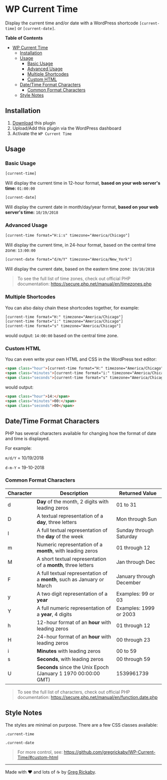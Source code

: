 # WP Current Time

Display the current time and/or date with a WordPress shortcode `[current-time]` or `[current-date]`.

**Table of Contents**
- [WP Current Time](#wp-current-time)
    - [Installation](#installation)
    - [Usage](#usage)
        - [Basic Usage](#basic-usage)
        - [Advanced Usage](#advanced-usage)
        - [Multiple Shortcodes](#multiple-shortcodes)
        - [Custom HTML](#custom-html)
    - [Date/Time Format Characters](#datetime-format-characters)
        - [Common Format Characters](#common-format-characters)
    - [Style Notes](#style-notes)

## Installation

1. [Download](https://github.com/gregrickaby/WP-Current-Time/archive/master.zip) this plugin
2. Upload/Add this plugin via the WordPress dashboard
3. Activate the `WP Current Time`

## Usage

### Basic Usage

```html
[current-time]
```

Will display the current time in 12-hour format, **based on your web server's time:** `01:00:00`

```html
[current-date]
```

Will display the current date in month/day/year format, **based on your web server's time:** `10/19/2018`

### Advanced Usage

```html
[current-time format="H:i:s" timezone="America/Chicago"]
```

Will display the current time, in 24-hour format, based on the central time zone: `13:00:00`

```html
[current-date format="d/m/Y" timezone="America/New_York"]
```

Will display the current date, based on the eastern time zone: `19/10/2018`

> To see the full list of time zones, check out official PHP documentation: https://secure.php.net/manual/en/timezones.php

### Multiple Shortcodes

You can also daisy chain these shortcodes together, for example:

```html
[current-time format="H:" timezone="America/Chicago"]
[current-time format="i:" timezone="America/Chicago"]
[current-time format="s" timezone="America/Chicago"]
```

would output: `14:00:00` based on the central time zone.

### Custom HTML

You can even write your own HTML and CSS in the WordPress text editor:

```html
<span class="hour">[current-time format="H:" timezone="America/Chicago"]</span>
<span class="minutes">[current-time format="i:" timezone="America/Chicago"]</span>
<span class="seconds">[current-time format="s" timezone="America/Chicago"]</span>
```

would output:

```html
<span class="hour">14:</span>
<span class="minutes">00:</span>
<span class="seconds">00</span>
```

## Date/Time Format Characters

PHP has several characters available for changing how the format of date and time is displayed.

For example:

`m/d/Y` = 10/19/2018

`d-m-Y` = 19-10-2018

### Common Format Characters

| Character | Description                                                            | Returned Value           |
| --------- | ---------------------------------------------------------------------- | ------------------------ |
| d         | **Day** of the month, 2 digits with leading zeros                      | 01 to 31                 |
| D         | A textual representation of a **day**, three letters                   | Mon through Sun          |
| l         | A full textual representation of the **day** of the week               | Sunday through Saturday  |
| m         | Numeric representation of a **month**, with leading zeros              | 01 through 12            |
| M         | A short textual representation of a **month**, three letters           | Jan through Dec          |
| F         | A full textual representation of a **month**, such as January or March | January through December |
| y         | A two digit representation of a **year**                               | Examples: 99 or 03       |
| Y         | A full numeric representation of a **year**, 4 digits                  | Examples: 1999 or 2003   |
| h         | 12-hour format of an **hour** with leading zeros                       | 01 through 12            |
| H         | 24-hour format of an **hour** with leading zeros                       | 00 through 23            |
| i         | **Minutes** with leading zeros                                         | 00 to 59                 |
| s         | **Seconds**, with leading zeros                                        | 00 through 59            |
| U         | **Seconds** since the Unix Epoch (January 1 1970 00:00:00 GMT)         | 1539961739               |

> To see the full list of characters, check out official PHP documentation: https://secure.php.net/manual/en/function.date.php

## Style Notes

The styles are minimal on purpose. There are a few CSS classes available:

`.current-time`

`.current-date`

> For more control, see: https://github.com/gregrickaby/WP-Current-Time/#custom-html

-----------

Made with :heart: and lots of :coffee: by [Greg Rickaby](https://gregrickaby.com).